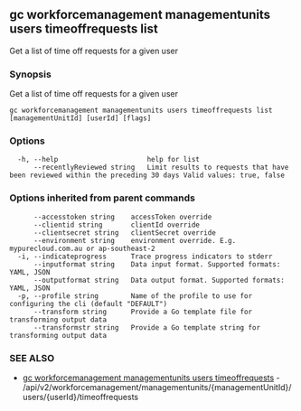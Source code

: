 ## gc workforcemanagement managementunits users timeoffrequests list

Get a list of time off requests for a given user

### Synopsis

Get a list of time off requests for a given user

```
gc workforcemanagement managementunits users timeoffrequests list [managementUnitId] [userId] [flags]
```

### Options

```
  -h, --help                      help for list
      --recentlyReviewed string   Limit results to requests that have been reviewed within the preceding 30 days Valid values: true, false
```

### Options inherited from parent commands

```
      --accesstoken string    accessToken override
      --clientid string       clientId override
      --clientsecret string   clientSecret override
      --environment string    environment override. E.g. mypurecloud.com.au or ap-southeast-2
  -i, --indicateprogress      Trace progress indicators to stderr
      --inputformat string    Data input format. Supported formats: YAML, JSON
      --outputformat string   Data output format. Supported formats: YAML, JSON
  -p, --profile string        Name of the profile to use for configuring the cli (default "DEFAULT")
      --transform string      Provide a Go template file for transforming output data
      --transformstr string   Provide a Go template string for transforming output data
```

### SEE ALSO

* [gc workforcemanagement managementunits users timeoffrequests](gc_workforcemanagement_managementunits_users_timeoffrequests.html)	 - /api/v2/workforcemanagement/managementunits/{managementUnitId}/users/{userId}/timeoffrequests


